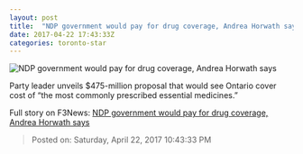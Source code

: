 ```yaml
---
layout: post
title:  "NDP government would pay for drug coverage, Andrea Horwath says"
date: 2017-04-22 17:43:33Z
categories: toronto-star
---
```


![NDP government would pay for drug coverage, Andrea Horwath says](https://www.thestar.com/content/dam/thestar/news/queenspark/2017/04/22/ndp-government-would-pay-for-drug-coverage-andrea-horwath-says/img1605.jpg)

Party leader unveils $475-million proposal that would see Ontario cover cost of “the most commonly prescribed essential medicines.”


Full story on F3News: [NDP government would pay for drug coverage, Andrea Horwath says](http://www.f3nws.com/n/WvWKcG)

> Posted on: Saturday, April 22, 2017 10:43:33 PM
